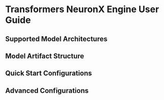# Transformers NeuronX Engine User Guide

## Supported Model Architectures

## Model Artifact Structure

## Quick Start Configurations

## Advanced Configurations